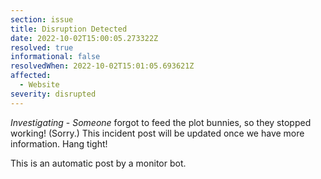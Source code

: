 ```yaml
---
section: issue
title: Disruption Detected
date: 2022-10-02T15:00:05.273322Z
resolved: true
informational: false
resolvedWhen: 2022-10-02T15:01:05.693621Z
affected:
  - Website
severity: disrupted
---
```

*Investigating* - _Someone_ forgot to feed the plot bunnies, so they stopped working! (Sorry.) This incident post will be updated once we have more information. Hang tight!

This is an automatic post by a monitor bot.
        